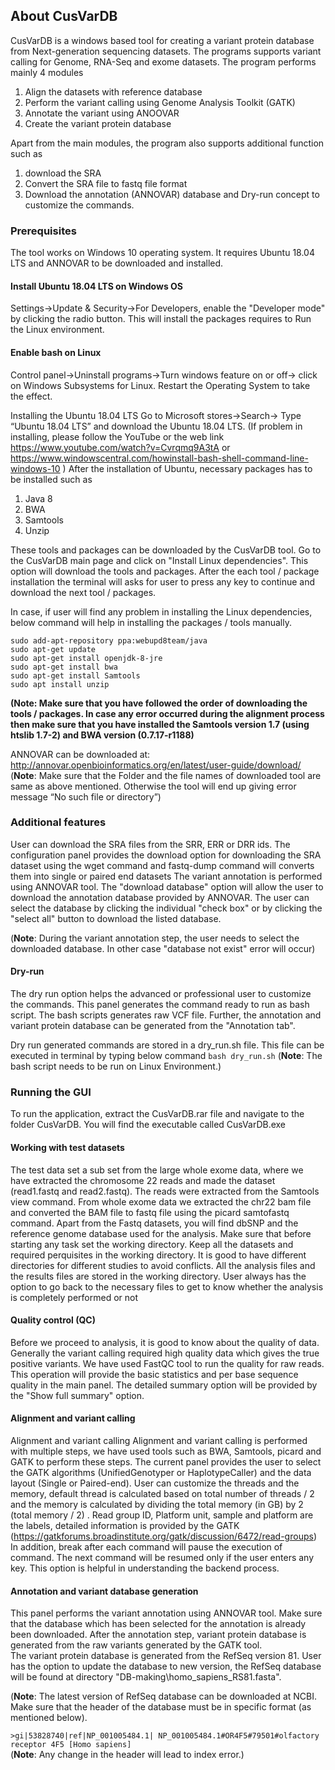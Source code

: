 ## About CusVarDB
CusVarDB is a windows based tool for creating a variant protein database from Next-generation sequencing datasets. The programs supports variant calling for Genome, RNA-Seq and exome datasets. The program performs mainly 4 modules 
1. Align the datasets with reference database 
2. Perform the variant calling using Genome Analysis Toolkit (GATK) 
3. Annotate the variant using ANOOVAR  
4. Create the variant protein database 

Apart from the main modules, the program also supports additional function such as 
1. download the SRA 
2. Convert the SRA file to fastq file format 
3. Download the annotation (ANNOVAR) database and Dry-run concept to customize the commands.
 
### Prerequisites
 
The tool works on Windows 10 operating system. It requires Ubuntu 18.04 LTS and ANNOVAR to be downloaded and installed.

#### Install Ubuntu 18.04 LTS on Windows OS 

Settings->Update & Security->For Developers, enable the "Developer mode" by clicking the radio button. This will install the packages requires to Run the Linux environment.

#### Enable bash on Linux
 
Control panel->Uninstall programs->Turn windows feature on or off-> click on Windows Subsystems for Linux. Restart the Operating System to take the effect. 

Installing the Ubuntu 18.04 LTS 
Go to Microsoft stores->Search-> 
Type “Ubuntu 18.04 LTS” and download the Ubuntu 18.04 LTS. 
(If problem in installing, please follow the YouTube or the web link https://www.youtube.com/watch?v=Cvrqmq9A3tA  or https://www.windowscentral.com/howinstall-bash-shell-command-line-windows-10 ) 
After the installation of Ubuntu, necessary packages has to be installed such as  
1. Java 8 
2. BWA 
3. Samtools 
4. Unzip 

These tools and packages can be downloaded by the CusVarDB tool. Go to the CusVarDB main page and click on "Install Linux dependencies". This option will download the tools and packages. After the each tool / package installation the terminal will asks for user to press any key to continue and download the next tool / packages.  

In case, if user will find any problem in installing the Linux dependencies, below command will help in installing the packages / tools manually. 
```
sudo add-apt-repository ppa:webupd8team/java 
sudo apt-get update 
sudo apt-get install openjdk-8-jre 
sudo apt-get install bwa 
sudo apt-get install Samtools 
sudo apt install unzip 
```

**(Note: Make sure that you have followed the order of downloading the tools / packages. In case any error occurred during the alignment process then make sure that you have installed the Samtools version 1.7 (using htslib 1.7-2) and BWA version (0.7.17-r1188)** 
 
ANNOVAR can be downloaded at:       http://annovar.openbioinformatics.org/en/latest/user-guide/download/ 
(**Note**: Make sure that the Folder and the file names of downloaded tool are same as above mentioned. Otherwise the tool will end up giving error message “No such file or directory”) 

### Additional features 
User can download the SRA files from the SRR, ERR or DRR ids. The configuration panel provides the download option for downloading the SRA dataset using the wget command and fastq-dump command will converts them into single or paired end datasets
The variant annotation is performed using ANNOVAR tool. The "download database" option will allow the user to download the annotation database provided by ANNOVAR. The user can select the database by clicking the individual "check box" or by clicking the "select all" button to download the listed database.
   
(**Note**: During the variant annotation step, the user needs to select the downloaded database. In other case "database not exist" error will occur) 

#### Dry-run 
The dry run option helps the advanced or professional user to customize the commands. This panel generates the command ready to run as bash script. The bash scripts generates raw VCF file. Further, the annotation and variant protein database can be generated from the "Annotation tab". 

Dry run generated commands are stored in a dry_run.sh file. This file can be executed in terminal by typing below command 
```bash dry_run.sh```
(**Note**: The bash script needs to be run on Linux Environment.)

### Running the GUI 
To run the application, extract the CusVarDB.rar file and navigate to the folder CusVarDB. You will find the executable called CusVarDB.exe
#### Working with test datasets 
The test data set a sub set from the large whole exome data, where we have extracted the chromosome 22 reads and made the dataset (read1.fastq and read2.fastq).  The reads were extracted from the Samtools view command. From whole exome data we extracted the chr22 bam file and converted the BAM file to fastq file using the picard samtofastq command. Apart from the Fastq datasets, you will find dbSNP and the reference genome database used for the analysis. 
Make sure that before starting any task set the working directory. Keep all the datasets and required perquisites in the working directory.  It is good to have different directories for different studies to avoid conflicts. All the analysis files and the results files are stored in the working directory. User always has the option to go back to the necessary files to get to know whether the analysis is completely performed or not

#### Quality control (QC) 
Before we proceed to analysis, it is good to know about the quality of data. Generally the variant calling required high quality data which gives the true positive variants. We have used FastQC tool to run the quality for raw reads. This operation will provide the basic statistics and per base sequence quality in the main panel. The detailed summary option will be provided by the "Show full summary" option. 

#### Alignment and variant calling
Alignment and variant calling Alignment and variant calling is performed with multiple steps, we have used tools such as BWA, Samtools, picard and GATK to perform these steps. The current panel provides the user to select the GATK algorithms (UnifiedGenotyper or HaplotypeCaller) and the data layout (Single or Paired-end). User can customize the threads and the memory, default thread is calculated based on total number of threads / 2 and the memory is calculated by dividing the total memory (in GB) by 2 (total memory / 2) . Read group ID, Platform unit, sample and platform are the labels, detailed information is provided by the GATK (https://gatkforums.broadinstitute.org/gatk/discussion/6472/read-groups) In addition, break after each command will pause the execution of command. The next command will be resumed only if the user enters any key. This option is helpful in understanding the backend process.
 
#### Annotation and variant database generation 
This panel performs the variant annotation using ANNOVAR tool. Make sure that the database which has been selected for the annotation is already been downloaded. After the annotation step, variant protein database is generated from the raw variants generated by the GATK tool.  
The variant protein database is generated from the RefSeq version 81. User has the option to update the database to new version, the RefSeq database will be found at directory "DB-making\homo_sapiens_RS81.fasta".

(**Note**: The latest version of RefSeq database can be downloaded at NCBI. Make sure that the header of the database must be in specific format (as mentioned below).

```>gi|53828740|ref|NP_001005484.1| NP_001005484.1#OR4F5#79501#olfactory receptor 4F5 [Homo sapiens]```  
(**Note**: Any change in the header will lead to index error.) 


